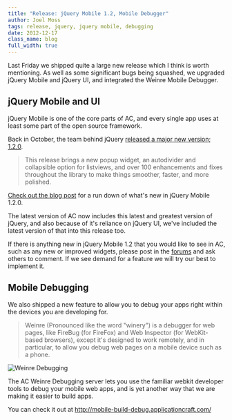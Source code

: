 ```yaml
---
title: "Release: jQuery Mobile 1.2, Mobile Debugger"
author: Joel Moss
tags: release, jquery, jquery mobile, debugging
date: 2012-12-17
class_name: blog
full_width: true
---
```


Last Friday we shipped quite a large new release which I think is worth mentioning. As well as some significant bugs being squashed, we upgraded jQuery Mobile and jQuery UI, and integrated the Weinre Mobile Debugger.

## jQuery Mobile and UI ##

jQuery Mobile is one of the core parts of AC, and every single app uses at least some part of the open source framework.

Back in October, the team behind jQuery [released a major new version; 1.2.0](http://jquerymobile.com/blog/2012/10/02/announcing-jquery-mobile-1-2-0-final/).

> This release brings a new popup widget, an autodivider and collapsible option for listviews, and over 100 enhancements and fixes throughout the library to make things smoother, faster, and more polished.

[Check out the blog post](http://jquerymobile.com/blog/2012/10/02/announcing-jquery-mobile-1-2-0-final/) for a run down of what's new in jQuery Mobile 1.2.0.

The latest version of AC now includes this latest and greatest version of jQuery, and also because of it's reliance on jQuery UI, we've included the latest version of that into this release too.

If there is anything new in jQuery Mobile 1.2 that you would like to see in AC, such as any new or improved widgets, please post in the [forums](http://getsatisfaction.com/application_craft) and ask others to comment. If we see demand for a feature we will try our best to implement it.

## Mobile Debugging ##

We also shipped a new feature to allow you to debug your apps right within the devices you are developing for.

> Weinre (Pronounced like the word "winery") is a debugger for web pages, like FireBug (for FireFox) and Web Inspector (for WebKit-based browsers), except it's designed to work remotely, and in particular, to allow you debug web pages on a mobile device such as a phone.

![Weinre Debugging](blog/weinre.png)

The AC Weinre Debugging server lets you use the familiar webkit developer tools to debug your mobile web apps, and is yet another way that we are making it easier to build apps.

You can check it out at http://mobile-build-debug.applicationcraft.com/